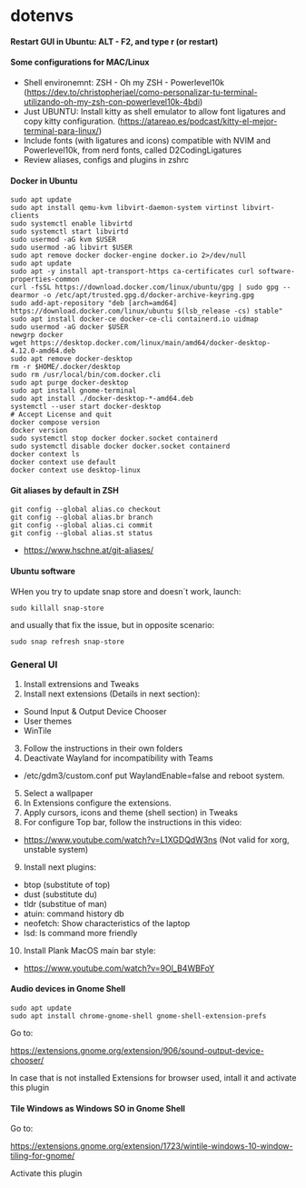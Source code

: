 # dotenvs

#### Restart GUI in Ubuntu: ALT - F2, and type r (or restart)

#### Some configurations for MAC/Linux

- Shell environemnt: ZSH - Oh my ZSH - Powerlevel10k
  (<https://dev.to/christopherjael/como-personalizar-tu-terminal-utilizando-oh-my-zsh-con-powerlevel10k-4bdi>)
- Just UBUNTU: Install kitty as shell emulator to allow font ligatures and copy kitty configuration.
  (<https://atareao.es/podcast/kitty-el-mejor-terminal-para-linux/>)
- Include fonts (with ligatures and icons) compatible with NVIM and Powerlevel10k, from nerd fonts, called D2CodingLigatures
- Review aliases, configs and plugins in zshrc

#### Docker in Ubuntu

```
sudo apt update
sudo apt install qemu-kvm libvirt-daemon-system virtinst libvirt-clients
sudo systemctl enable libvirtd
sudo systemctl start libvirtd
sudo usermod -aG kvm $USER
sudo usermod -aG libvirt $USER
sudo apt remove docker docker-engine docker.io 2>/dev/null
sudo apt update
sudo apt -y install apt-transport-https ca-certificates curl software-properties-common
curl -fsSL https://download.docker.com/linux/ubuntu/gpg | sudo gpg --dearmor -o /etc/apt/trusted.gpg.d/docker-archive-keyring.gpg
sudo add-apt-repository "deb [arch=amd64] https://download.docker.com/linux/ubuntu $(lsb_release -cs) stable"
sudo apt install docker-ce docker-ce-cli containerd.io uidmap
sudo usermod -aG docker $USER
newgrp docker
wget https://desktop.docker.com/linux/main/amd64/docker-desktop-4.12.0-amd64.deb
sudo apt remove docker-desktop
rm -r $HOME/.docker/desktop
sudo rm /usr/local/bin/com.docker.cli
sudo apt purge docker-desktop
sudo apt install gnome-terminal
sudo apt install ./docker-desktop-*-amd64.deb
systemctl --user start docker-desktop
# Accept License and quit
docker compose version
docker version
sudo systemctl stop docker docker.socket containerd
sudo systemctl disable docker docker.socket containerd
docker context ls
docker context use default
docker context use desktop-linux
```

#### Git aliases by default in ZSH

```
git config --global alias.co checkout
git config --global alias.br branch
git config --global alias.ci commit
git config --global alias.st status
```

- <https://www.hschne.at/git-aliases/>

#### Ubuntu software

WHen you try to update snap store and doesn´t work, launch:

```
sudo killall snap-store
```

and usually that fix the issue, but in opposite scenario:

```
sudo snap refresh snap-store
```

### General UI

1. Install extrensions and Tweaks
2. Install next extensions (Details in next section):

- Sound Input & Output Device Chooser
- User themes
- WinTile

3. Follow the instructions in their own folders
4. Deactivate Wayland for incompatibility with Teams

- /etc/gdm3/custom.conf put WaylandEnable=false and reboot system.

5. Select a wallpaper
6. In Extensions configure the extensions.
7. Apply cursors, icons and theme (shell section) in Tweaks
8. For configure Top bar, follow the instructions in this video:

- <https://www.youtube.com/watch?v=L1XGDQdW3ns> (Not valid for xorg, unstable system)

9. Install next plugins:

- btop (substitute of top)
- dust (substitute du)
- tldr (substitue of man)
- atuin: command history db
- neofetch: Show characteristics of the laptop
- lsd: ls command more friendly

10. Install Plank MacOS main bar style:

- <https://www.youtube.com/watch?v=9Ol_B4WBFoY>

#### Audio devices in Gnome Shell

```
sudo apt update
sudo apt install chrome-gnome-shell gnome-shell-extension-prefs
```

Go to:

<https://extensions.gnome.org/extension/906/sound-output-device-chooser/>

In case that is not installed Extensions for browser used, intall it and activate this plugin

#### Tile Windows as Windows SO in Gnome Shell

Go to:

<https://extensions.gnome.org/extension/1723/wintile-windows-10-window-tiling-for-gnome/>

Activate this plugin
